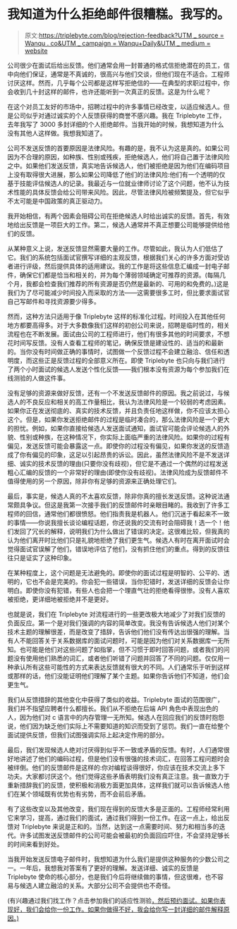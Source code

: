 # 我知道为什么拒绝邮件很糟糕。我写的。

> 原文:[https://triplebyte.com/blog/rejection-feedback?UTM _ source = Wanqu . co&UTM _ campaign = Wanqu+Daily&UTM _ medium = website](https://triplebyte.com/blog/rejection-feedback?utm_source=wanqu.co&utm_campaign=Wanqu+Daily&utm_medium=website)

公司很少在面试后给出反馈。他们通常会用一封普通的格式信拒绝潜在的员工，信中向他们保证，通常是不真诚的，很高兴与他们交谈，但他们现在不适合。工程师讨厌这样。然而，几乎每个公司都是这样写拒绝信的——在典型的求职过程中，你会收到几十封这样的邮件，也许还能听到一次真正的反馈。这是为什么呢？

在这个对员工友好的市场中，招聘过程中的许多事情已经改变，以适应候选人。但是公司似乎对通过诚实的个人反馈获得的商誉不感兴趣。我在 Triplebyte 工作，去年我写了 3000 多封详细的个人拒绝邮件。当我开始的时候，我想知道为什么没有其他人这样做。我想我知道了。

公司不发送反馈的首要原因是法律风险。有趣的是，我不认为这是真的。如果公司因为不合理的原因，如种族、性别或残疾，拒绝候选人，他们将自己置于法律风险之中。如果他们发送反馈，真实地告诉候选人，他们被拒绝是因为他们在编码项目上没有取得很大进展，那么如果公司降低了他们的法律风险:他们有一个透明的仅基于技能评估候选人的记录。我最近与一位就业律师讨论了这个问题，他不认为技术性能的具体反馈会给公司带来风险。因此，尽管法律风险被频繁提及，但它似乎不太可能是中国政策的真正驱动力。

我开始相信，有两个因素会阻碍公司在拒绝候选人时给出诚实的反馈。首先，有效地给出反馈是一项巨大的工作。第二，候选人通常并不真正想要公司能够提供给他们的反馈。

从某种意义上说，发送反馈显然需要大量的工作。尽管如此，我认为人们低估了它。我们的系统包括面试官撰写详细的主观反馈，根据我们关心的许多方面对受访者进行评级，然后提供具体的适用建议。我的工作是将这些信息汇编成一封电子邮件，确保它们都是恰当和相关的，并为每个薄弱领域确定可推荐的资源。(每隔几个月，我都会检查我们推荐的所有资源是否仍然是最新的、可用的和免费的。)这是我们为了尽可能减少时间投入而采取的方法——这需要很多工时，但比要求面试官自己写邮件和寻找资源要少得多。

然而，这种方法只适用于像 Triplebyte 这样的标准化过程。时间投入在其他任何地方都要高得多。对于大多数像我们这样的初创公司来说，招聘是临时性的，相关流程也在不断发展。面试由公司的工程师进行，他们有很多其他的时间要求，不想花时间写反馈。没有人查看工程师的笔记，确保反馈是建设性的、适当的和最新的。当你没有时间做正确的事情时，试图做一个反馈过程不会建立融洽、信任和透明度，而这些正是反馈过程的全部意义所在。即使 Triplebyte 也只向与我们进行了两个小时面试的候选人发送个性化反馈——我们根本没有资源为每个参加我们在线测验的人做这件事。

没有足够的资源来做好反馈，还有一个不发送反馈邮件的原因。我之前说过，与候选人的不良反应和相关的高工作量相比，我认为法律风险是一个较弱的考虑因素。如果你正在发送彻底的、真实的技术反馈，并且负责任地这样做，你不应该太担心这个。但是，如果你发送拒绝邮件的过程是临时凑合的，那么法律风险是一个更大的担忧。例如，如果你直接给候选人发送面试通知，面试官可能会评论候选人的外貌、性别或种族，在这种情况下，你实际上面临严重的法律风险。如果你的过程有偏见，发送反馈可能会暴露这一点。即使你的过程没有偏见，如果你发送的反馈造成了你有偏见的印象，这足以引起昂贵的诉讼。因此，虽然法律风险不是不发送详细、诚实的技术反馈的理由(只要你没有歧视)，但它是不通过一个偶然的过程发送粗心汇编的反馈的一个非常好的理由(即使你没有歧视)。法律风险成为反馈邮件不值得使用的另一个原因，除非你有足够的资源来正确处理它们。

最后，事实是，候选人真的不太喜欢反馈，除非你真的擅长发送反馈。这种说法通常颇具争议。但这是我第一次接手我们的反馈邮件时亲眼目睹的。我收到了许多工程师的回信，通常他们都很愤怒。他们指责我是机器人。他们沉迷于看起来不一致的事情——你说我擅长谈论编程话题，你还说我的交流有时会阻碍我！选一个！他们发回了冗长的解释，说明我们为什么做出了错误的决定。这很难比较，但我真的认为他们离开时比他们只是礼貌地拒绝了我们更生气。候选人有时在离开面试时会觉得面试官误解了他们，错误地评估了他们，没有抓住他们的重点。得到的反馈往往只是证实了这种印象。

在某种程度上，这个问题是无法避免的。即使你的面试过程是明智的、公平的、透明的，它也不会是完美的。你会犯一些错误，当你犯错时，发送详细的反馈会让你明白。即使你没有犯错，有些人也会把一个理直气壮的拒绝看得很惨。没有人喜欢被拒绝，更详细地被拒绝并不是更好。

也就是说，我们在 Triplebyte 对流程进行的一些更改极大地减少了对我们反馈的负面反应。第一个是对我们强调的内容的简单改变。我没有告诉候选人他们对某个技术主题的理解很差，而是改变了措辞，告诉他们他们没有传达出很强的理解。当有人不能回答关于关系数据库的面试问题时，可能是因为他们对关系数据库一无所知。也可能是他们对这些问题了如指掌，但不习惯于即时回答问题，或者我们的问题没有使用他们熟悉的词汇，或者他们听错了问题并回答了不同的问题。仅仅用一种承认所有这些可能性的方式来表达反馈就有很大的不同。人们通常乐于听到这样或那样的话，他们没能证明他们理解了某个主题。如果你告诉他们不知道，他们会更生气。

我们从反馈措辞的其他变化中获得了类似的收益。Triplebyte 面试的范围很广，我们并不指望应聘者什么都擅长。我们从不拒绝在后端 API 角色中表现出色的人，因为他们对 c 语言中的内存管理一无所知。候选人在回应我们的反馈时抱怨说，他们因为缺乏他们实际上不需要知道的知识而受到了惩罚。我们一直在给整个面试提供反馈，但我们试图强调实际上起决定作用的部分。

最后，我们发现候选人绝对讨厌得到似乎不一致或矛盾的反馈。有时，人们通常很好地讲述了他们的编码过程，但是他们没有很强的技术词汇，在回答工程问题时会被绊倒。他们的反馈邮件是这样的:你对编程谈得很好，你应该在技术交流上多下功夫。大家都讨厌这个。他们觉得这些矛盾表明我们没有真正注意。我一直致力于重新措辞我们的反馈，使积极和消极方面更加具体，这样我们就可以告诉候选人他们在某个领域既有优势也有劣势，而不会前后矛盾。

有了这些改变以及其他改变，我们现在得到的反馈大多是正面的。工程师经常利用它来学习，提高，通过我们的面试，通过我们得到一份工作。在这一点上，给出反馈对 Triplebyte 来说是正和的。当然，达到这一点需要时间、努力和相当多的迭代。许多试图发送反馈邮件的公司可能会被最初的负面回应吓住，不会坚持足够长的时间来看到好处。

当我开始发送反馈电子邮件时，我想知道为什么我们是提供这种服务的少数公司之一。一年后，我想我对答案有了更好的理解。发送详细、诚实的反馈是 Triplebyte 使命的核心部分，也是我们今后将继续做的事情，但这很难，也不容易与候选人建立融洽的关系。大部分公司不会提供也不奇怪。

(有兴趣通过我们找工作？点击参加我们的适应性测验[，然后预约面试。如果你表现好，我们会给你一份工作。如果你做得不好，我会给你写一封详细的邮件解释原因。)](https://triplebyte.com)